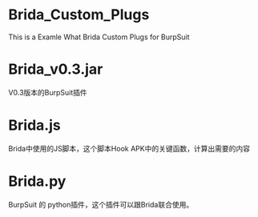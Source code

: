 # Brida_Custom_Plugs
This is a Examle What Brida Custom Plugs for BurpSuit

# Brida_v0.3.jar
V0.3版本的BurpSuit插件

# Brida.js
Brida中使用的JS脚本，这个脚本Hook APK中的关键函数，计算出需要的内容

# Brida.py
BurpSuit 的 python插件，这个插件可以跟Brida联合使用。
